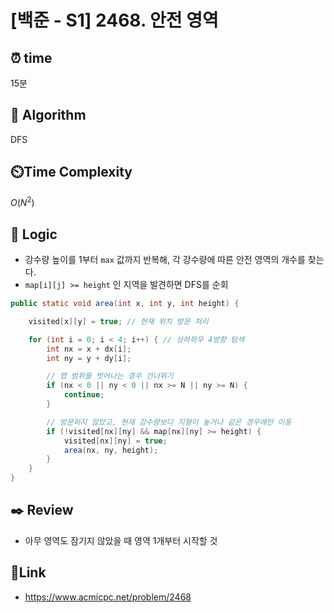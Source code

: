 # [백준 - S1] 2468. 안전 영역
 
## ⏰  **time**
15분

## :pushpin: **Algorithm**
DFS

## ⏲️**Time Complexity**
$O(N^2)$

## :round_pushpin: **Logic**
- 강수량 높이를 1부터 `max` 값까지 반복해, 각 강수량에 따른 안전 영역의 개수를 찾는다.
- `map[i][j] >= height` 인 지역을 발견하면 DFS를 순회



```java
public static void area(int x, int y, int height) {

    visited[x][y] = true; // 현재 위치 방문 처리

    for (int i = 0; i < 4; i++) { // 상하좌우 4방향 탐색
        int nx = x + dx[i];
        int ny = y + dy[i];

        // 맵 범위를 벗어나는 경우 건너뛰기
        if (nx < 0 || ny < 0 || nx >= N || ny >= N) {
            continue;
        }

        // 방문하지 않았고, 현재 강수량보다 지형이 높거나 같은 경우에만 이동
        if (!visited[nx][ny] && map[nx][ny] >= height) {
            visited[nx][ny] = true; 
            area(nx, ny, height); 
        }
    }
}
```

## :black_nib: **Review**
- 아무 영역도 잠기지 않았을 때 영역 1개부터 시작할 것


## 📡**Link**
- https://www.acmicpc.net/problem/2468

